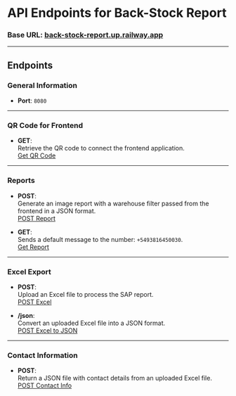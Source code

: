 # API Endpoints for Back-Stock Report

### Base URL: [back-stock-report.up.railway.app](https://back-stock-report.up.railway.app)

---

## Endpoints

### General Information

- **Port**: `8080`

---

### QR Code for Frontend

- **GET**:  
  Retrieve the QR code to connect the frontend application.  
  [Get QR Code](https://back-stock-report.up.railway.app/api/qrcode)

---

### Reports

- **POST**:  
  Generate an image report with a warehouse filter passed from the frontend in a JSON format.  
  [POST Report](https://back-stock-report.up.railway.app/api/report)
  
- **GET**:  
  Sends a default message to the number: `+5493816450030`.  
  [Get Report](https://back-stock-report.up.railway.app/api/report)

---

### Excel Export

- **POST**:  
  Upload an Excel file to process the SAP report.  
  [POST Excel](https://back-stock-report.up.railway.app/api/excel)

- **/json**:  
  Convert an uploaded Excel file into a JSON format.  
  [POST Excel to JSON](https://back-stock-report.up.railway.app/api/excel/json)

---

### Contact Information

- **POST**:  
  Return a JSON file with contact details from an uploaded Excel file.  
  [POST Contact Info](https://back-stock-report.up.railway.app/api/contact)

